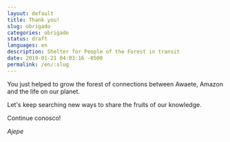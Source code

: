 ```yaml
---
layout: default
title: Thank you!
slug: obrigado
categories: obrigado
status: draft
languages: en
description: Shelter for People of the Forest in transit
date: 2019-01-21 04:03:16 -0500
permalink: /en/:slug
---
```

You just helped to grow the forest of connections between Awaete, Amazon and the life on our planet.

Let's keep searching new ways to share the fruits of our knowledge. 

Continue conosco!

*Ajepe*